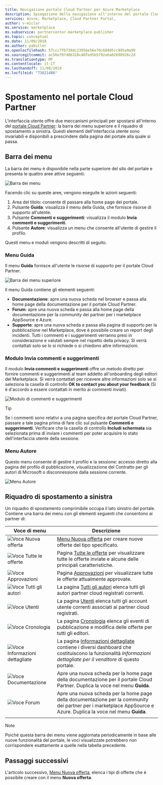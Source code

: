 ```yaml
---
title: Navigazione portale Cloud Partner per Azure Marketplace
description: Spiegazione della navigazione all'interno del portale Cloud Partner per Azure Marketplace.
services: Azure, Marketplace, Cloud Partner Portal,
author: v-miclar
ms.service: marketplace
ms.subservice: partnercenter-marketplace-publisher
ms.topic: conceptual
ms.date: 11/09/2018
ms.author: pabutler
ms.openlocfilehash: 57ccc7fb738dc23956e56e70c68405cc995a9a99
ms.sourcegitcommit: ac56ef07d86328c40fed5b5792a6a02698926c2d
ms.translationtype: MT
ms.contentlocale: it-IT
ms.lasthandoff: 11/08/2019
ms.locfileid: "73821486"
---
```

# <a name="cloud-partner-portal-navigation"></a>Spostamento nel portale Cloud Partner

L'interfaccia utente offre due meccanismi principali per spostarsi all'interno del [portale Cloud Partner](https://cloudpartner.azure.com): la barra dei menu superiore e il riquadro di spostamento a sinistra.  Questi elementi dell'interfaccia utente sono invariabili e disponibili a prescindere dalla pagina del portale alla quale si passa.


## <a name="menu-bar"></a>Barra dei menu

La barra dei menu è disponibile nella parte superiore del sito del portale  e presenta le quattro aree attive seguenti:

![Barra dei menu](./media/top-menubar1.png)

Facendo clic su queste aree, vengono eseguite le azioni seguenti:

1. Area del titolo: consente di passare alla home page del portale.
2. Pulsante **Guida**: visualizza il menu della Guida, che fornisce risorse di supporto all'utente.
3. Pulsante **Commenti e suggerimenti**: visualizza il modulo **Invia commenti e suggerimenti**.
4. Pulsante **Autore**: visualizza un menu che consente all'utente di gestire il profilo.

Questi menu e moduli vengono descritti di seguito.

### <a name="help-menu"></a>Menu Guida

Il menu **Guida** fornisce all'utente le risorse di supporto per il portale Cloud Partner.

![Barra dei menu superiore](./media/top-menubar2.png)

Il menu Guida contiene gli elementi seguenti:

- **Documentazione**: apre una nuova scheda nel browser e passa alla home page della documentazione per il portale Cloud Partner. 
- **Forum**: apre una nuova scheda e passa alla home page della documentazione per la community dei partner per i marketplace AppSource e Azure.
- **Supporto**: apre una nuova scheda e passa alla pagina di supporto per la pubblicazione nel Marketplace, dove è possibile creare un report degli incidenti.  Tutti i commenti e i suggerimenti verranno presi in considerazione e valutati sempre nel rispetto della privacy. Si verrà contattati solo se lo si richiede o si chiedono altre informazioni.


### <a name="send-us-feedback-form"></a>Modulo Invia commenti e suggerimenti

Il modulo **Invia commenti e suggerimenti** offre un metodo diretto per fornire commenti e suggerimenti al team addetto all'onboarding degli editori del Marketplace.  Si verrà contattati per ricevere altre informazioni solo se si seleziona la casella di controllo **OK to contact you about your feedback** (Si è d'accordo a essere contattati in merito ai commenti inviati).

![Modulo di commenti e suggerimenti](./media/feedback-form.png)

> [!TIP]
> Se i commenti sono relativi a una pagina specifica del portale Cloud Partner, passare a tale pagina prima di fare clic sul pulsante **Commenti e suggerimenti**.  Verificare che la casella di controllo **Includi schermata** sia selezionata prima di inviare i commenti per poter acquisire lo stato dell'interfaccia utente della sessione. 


### <a name="publisher-menu"></a>Menu Autore

Questo menu consente di gestire il profilo e la sessione: accesso diretto alla pagina del profilo di pubblicazione, visualizzazione del Contratto per gli autori di Microsoft o disconnessione dalla sessione corrente. 

![Menu Autore](./media/publisher-menu.png)


## <a name="left-navigation-pane"></a>Riquadro di spostamento a sinistra

Un riquadro di spostamento comprimibile occupa il lato sinistro del portale.  Contiene una barra dei menu con gli elementi seguenti che consentono ai partner di:


|    **Voce di menu**     |      **Descrizione**                       |
|    -------------     |      ---------------                       |
| ![Voce Nuova offerta](./media/left-navbar1.png) | [Menu Nuova offerta](./cpp-new-offer-menu.md) per creare nuove offerte del tipo specificato. |
| ![Voce Tutte le offerte](./media/left-navbar2.png) | Pagina [Tutte le offerte](./cpp-all-offers-page.md) per visualizzare tutte le offerte inviate e alcune delle principali caratteristiche. |
| ![Voce Approvazioni](./media/left-navbar3.png) | Pagina [Approvazioni](./cpp-approvals-page.md) per visualizzare tutte le offerte attualmente approvate. |
| ![Voce Tutti gli autori](./media/left-navbar4.png) | La pagina [Tutti gli autori](./cpp-all-publishers-page.md) elenca tutti gli autori partner cloud registrati correnti. |
| ![Voce Utenti](./media/left-navbar5.png) | La pagina [Utenti](./cpp-users-page.md) elenca tutti gli account utente correnti associati ai partner cloud registrati. |
| ![Voce Cronologia](./media/left-navbar6.png) | La pagina [Cronologia](./cpp-history-page.md) elenca gli eventi di pubblicazione e modifica delle offerte per tutti gli editori. |
| ![Voce Informazioni dettagliate](./media/left-navbar7.png) | La pagina [Informazioni dettagliate](./cpp-insights-page.md) contiene i diversi dashboard che costituiscono la funzionalità *Informazioni dettagliate per il venditore* di questo portale. |
| ![Voce Documentazione](./media/left-navbar8.png) | Apre una nuova scheda per la home page della documentazione per il portale Cloud Partner. Duplica la voce nel menu **Guida**. |
| ![Voce Forum](./media/left-navbar9.png)  | Apre una nuova scheda per la home page della documentazione per la community dei partner per i marketplace AppSource e Azure. Duplica la voce nel menu **Guida**. |
|  |  |

> [!NOTE]
> Poiché questa barra dei menu viene aggiornata periodicamente in base alle nuove funzionalità del portale, le voci visualizzate potrebbero non corrispondere esattamente a quelle nella tabella precedente.


## <a name="next-steps"></a>Passaggi successivi

L'articolo successivo, [Menu Nuova offerta](./cpp-new-offer-menu.md), elenca i tipi di offerte che è possibile creare con il menu **Nuova offerta**.
